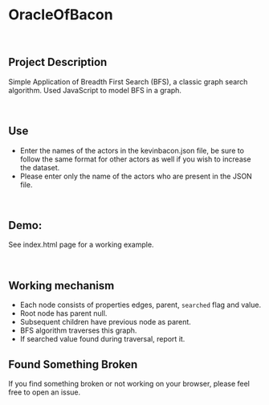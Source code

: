 # OracleOfBacon

<br />

## Project Description

Simple Application of Breadth First Search (BFS), a classic graph search algorithm. Used JavaScript to model BFS in a graph.

<br />

## Use

- Enter the names of the actors in the kevinbacon.json file, be sure to follow the same format for other actors as well if you wish to increase the dataset.
- Please enter only the name of the actors who are present in the JSON file.

<br />

## Demo:

See index.html page for a working example.

<br/>

## Working mechanism

- Each node consists of properties edges, parent, `searched` flag and value.
- Root node has parent null.
- Subsequent children have previous node as parent.
- BFS algorithm traverses this graph.
- If searched value found during traversal, report it.

## Found Something Broken

If you find something broken or not working on your browser, please feel free to open an issue.

<br />
